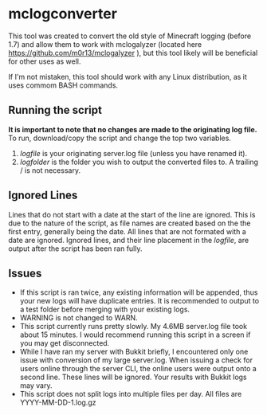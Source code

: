mclogconverter
==============

This tool was created to convert the old style of Minecraft logging (before 1.7) and allow them to work with mclogalyzer (located here https://github.com/m0r13/mclogalyzer ), but this tool likely will be beneficial for other uses as well.

If I'm not mistaken, this tool should work with any Linux distribution, as it uses commom BASH commands.

## Running the script ##

**It is important to note that no changes are made to the originating log file.** To run, download/copy the script and change the top two variables.

1. *logfile* is your originating server.log file (unless you have renamed it).
2. *logfolder* is the folder you wish to output the converted files to. A trailing / is not necessary.

## Ignored Lines ##

Lines that do not start with a date at the start of the line are ignored. This is due to the nature of the script, as file names are created based on the the first entry, generally being the date. All lines that are not formated with a date are ignored. Ignored lines, and their line placement in the *logfile*, are output after the script has been ran fully.

## Issues ##

* If this script is ran twice, any existing information will be appended, thus your new logs will have duplicate entries. It is recommended to output to a test folder before merging with your existing logs.
* WARNING is not changed to WARN.
* This script currently runs pretty slowly. My 4.6MB server.log file took about 15 minutes. I would recommend running this script in a screen if you may get disconnected.
* While I have ran my server with Bukkit briefly, I encountered only one issue with conversion of my large server.log. When issuing a check for users online through the server CLI, the online users were output onto a second line. These lines will be ignored. Your results with Bukkit logs may vary.
* This script does not split logs into multiple files per day. All files are YYYY-MM-DD-1.log.gz
